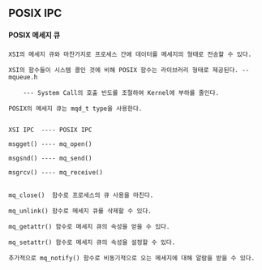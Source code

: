 ## POSIX IPC 

#### POSIX 메세지 큐 

	XSI의 메세지 큐와 마찬가지로 프로세스 간에 데이터를 메세지의 형태로 전송할 수 있다. 

	XSI의 함수들이 시스템 콜인 것에 비해 POSIX 함수는 라이브러리 형태로 제공된다. -- mqueue.h

		--- System Call의 호출 빈도를 조절하여 Kernel에 부하를 줄인다.

	POSIX의 메세지 큐는 mqd_t type을 사용한다.


	XSI IPC  ---- POSIX IPC

	msgget() ---- mq_open()

	msgsnd() ---- mq_send()

	msgrcv() ---- mq_receive()


	mq_close()  함수로 프로세스의 큐 사용을 마친다.

	mq_unlink() 함수로 메세지 큐를 삭제할 수 있다. 
			
	mq_getattr() 함수로 메세지 큐의 속성을 얻을 수 있다.

	mq_setattr() 함수로 메세지 큐의 속성을 설정할 수 있다.

	추가적으로 mq_notify() 함수로 비동기적으로 오는 메세지에 대해 알람을 받을 수 있다. 



	
